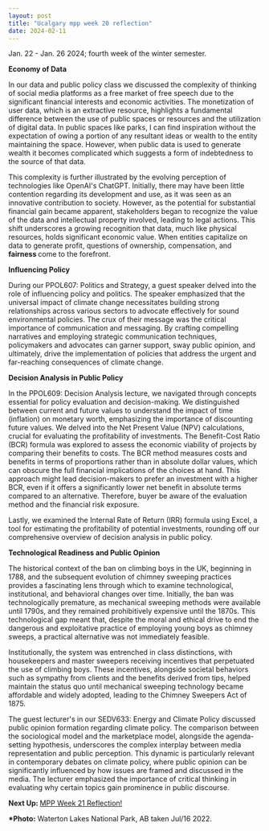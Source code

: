 ```yaml
---
layout: post
title: "Ucalgary mpp week 20 reflection"
date: 2024-02-11
---
```


<!-- wp:paragraph -->
<p>Jan. 22 - Jan. 26 2024; fourth week of the winter semester.</p>
<!-- /wp:paragraph -->

<!-- wp:paragraph -->
<p><strong>Economy of Data</strong></p>
<!-- /wp:paragraph -->

<!-- wp:paragraph -->
<p>In our data and public policy class we discussed the complexity of thinking of social media platforms as a free market of free speech due to the significant financial interests and economic activities. The monetization of user data, which is an extractive resource, highlights a fundamental difference between the use of public spaces or resources and the utilization of digital data. In public spaces like parks, I can find inspiration without the expectation of owing a portion of any resultant ideas or wealth to the entity maintaining the space. However, when public data is used to generate wealth it becomes complicated which suggests a form of indebtedness to the source of that data.</p>
<!-- /wp:paragraph -->

<!-- wp:paragraph -->
<p>This complexity is further illustrated by the evolving perception of technologies like OpenAI's ChatGPT. Initially, there may have been little contention regarding its development and use, as it was seen as an innovative contribution to society. However, as the potential for substantial financial gain became apparent, stakeholders began to recognize the value of the data and intellectual property involved, leading to legal actions. This shift underscores a growing recognition that data, much like physical resources, holds significant economic value. When entities capitalize on data to generate profit, questions of ownership, compensation, and <strong>fairness </strong>come to the forefront.</p>
<!-- /wp:paragraph -->

<!-- wp:paragraph -->
<p><strong>Influencing Policy</strong></p>
<!-- /wp:paragraph -->

<!-- wp:paragraph -->
<p>During our PPOL607: Politics and Strategy, a guest speaker delved into the role of influencing policy and politics. The speaker emphasized that the universal impact of climate change necessitates building strong relationships across various sectors to advocate effectively for sound environmental policies. The crux of their message was the critical importance of communication and messaging. By crafting compelling narratives and employing strategic communication techniques, policymakers and advocates can garner support, sway public opinion, and ultimately, drive the implementation of policies that address the urgent and far-reaching consequences of climate change. </p>
<!-- /wp:paragraph -->

<!-- wp:paragraph -->
<p><strong>Decision Analysis in Public Policy</strong></p>
<!-- /wp:paragraph -->

<!-- wp:paragraph -->
<p>In the PPOL609: Decision Analysis lecture, we navigated through concepts essential for policy evaluation and decision-making. We distinguished between current and future values to understand the impact of time (inflation) on monetary worth, emphasizing the importance of discounting future values. We delved into the Net Present Value (NPV) calculations, crucial for evaluating the profitability of investments. The Benefit-Cost Ratio (BCR) formula was explored to assess the economic viability of projects by comparing their benefits to costs. The BCR method measures costs and benefits in terms of proportions rather than in absolute dollar values, which can obscure the full financial implications of the choices at hand. This approach might lead decision-makers to prefer an investment with a higher BCR, even if it offers a significantly lower net benefit in absolute terms compared to an alternative. Therefore, buyer be aware of the evaluation method and the financial risk exposure.</p>
<!-- /wp:paragraph -->

<!-- wp:paragraph -->
<p>Lastly, we examined the Internal Rate of Return (IRR) formula using Excel, a tool for estimating the profitability of potential investments, rounding off our comprehensive overview of decision analysis in public policy.</p>
<!-- /wp:paragraph -->

<!-- wp:paragraph -->
<p><strong>Technological Readiness and Public Opinion</strong></p>
<!-- /wp:paragraph -->

<!-- wp:paragraph -->
<p>The historical context of the ban on climbing boys in the UK, beginning in 1788, and the subsequent evolution of chimney sweeping practices provides a fascinating lens through which to examine technological, institutional, and behavioral changes over time. Initially, the ban was technologically premature, as mechanical sweeping methods were available until 1790s, and they remained prohibitively expensive until the 1870s. This technological gap meant that, despite the moral and ethical drive to end the dangerous and exploitative practice of employing young boys as chimney sweeps, a practical alternative was not immediately feasible.</p>
<!-- /wp:paragraph -->

<!-- wp:paragraph -->
<p>Institutionally, the system was entrenched in class distinctions, with housekeepers and master sweepers receiving incentives that perpetuated the use of climbing boys. These incentives, alongside societal behaviors such as sympathy from clients and the benefits derived from tips, helped maintain the status quo until mechanical sweeping technology became affordable and widely adopted, leading to the Chimney Sweepers Act of 1875.</p>
<!-- /wp:paragraph -->

<!-- wp:paragraph -->
<p>The guest lecturer's in our SEDV633: Energy and Climate Policy discussed public opinion formation regarding climate policy. The comparison between the sociological model and the marketplace model, alongside the agenda-setting hypothesis, underscores the complex interplay between media representation and public perception. This dynamic is particularly relevant in contemporary debates on climate policy, where public opinion can be significantly influenced by how issues are framed and discussed in the media. The lecturer emphasized the importance of critical thinking in evaluating why certain topics gain prominence in public discourse.</p>
<!-- /wp:paragraph -->

<!-- wp:paragraph -->
<p><strong>Next Up: </strong><a href="https://ahmedelmeligy.com/2024/03/03/ucalgary-mpp-week-21-reflection/" target="_blank" rel="noreferrer noopener">MPP Week 21 Reflection!</a></p>
<!-- /wp:paragraph -->

<!-- wp:paragraph -->
<p><strong>*Photo:</strong>&nbsp;Waterton Lakes National Park, AB taken Jul/16 2022.</p>
<!-- /wp:paragraph -->